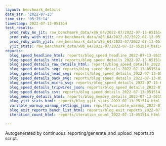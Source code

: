 ```yaml
---
layout: benchmark_details
date_str: '2022-07-13'
time_str: '05:15:14'
timestamp: 2022-07-13-051514
test_results:
  prod_ruby_no_jit: raw_benchmark_data/x86_64/2022-07/2022-07-13-051514_basic_benchmark_prod_ruby_no_jit.json
  prod_ruby_with_mjit: raw_benchmark_data/x86_64/2022-07/2022-07-13-051514_basic_benchmark_prod_ruby_with_mjit.json
  prod_ruby_with_yjit: raw_benchmark_data/x86_64/2022-07/2022-07-13-051514_basic_benchmark_prod_ruby_with_yjit.json
  yjit_stats: raw_benchmark_data/x86_64/2022-07/2022-07-13-051514_basic_benchmark_yjit_stats.json
reports:
  blog_speed_headline_html: reports/blog_speed_headline_2022-07-13-051514.html
  blog_speed_details_html: reports/blog_speed_details_2022-07-13-051514.html
  blog_speed_details_raw_details_html: reports/blog_speed_details_2022-07-13-051514.raw_details.html
  blog_speed_details_svg: reports/blog_speed_details_2022-07-13-051514.svg
  blog_speed_details_head_svg: reports/blog_speed_details_2022-07-13-051514.head.svg
  blog_speed_details_back_svg: reports/blog_speed_details_2022-07-13-051514.back.svg
  blog_speed_details_micro_svg: reports/blog_speed_details_2022-07-13-051514.micro.svg
  blog_speed_details_tripwires_json: reports/blog_speed_details_2022-07-13-051514.tripwires.json
  blog_speed_details_csv: reports/blog_speed_details_2022-07-13-051514.csv
  blog_memory_details_html: reports/blog_memory_details_2022-07-13-051514.html
  blog_yjit_stats_html: reports/blog_yjit_stats_2022-07-13-051514.html
  variable_warmup_warmup_settings_json: reports/variable_warmup_2022-07-13-051514.warmup_settings.json
  blog_exit_reports_bench_list_html: reports/blog_exit_reports_2022-07-13-051514.bench_list.html
  iteration_count_html: reports/iteration_count_2022-07-13-051514.html

---
```

Autogenerated by continuous_reporting/generate_and_upload_reports.rb script.
